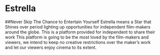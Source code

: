 # Estrella
##Never Skip The Chance to Entertain Yourself
Estrella means a Star that Shines over period lighting up opportunities for independent film-makers around the globe. This is a platform provided for independent to share their work
This platform is going to be the most loved by the film-makers and viewers, we intend to keep no creative restrictions over the maker’s work and let our viewers enjoy cinema to its extent.


